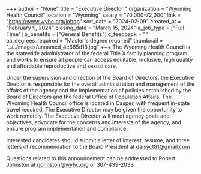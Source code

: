 +++
author = "None"
title = "Executive Director "
organization = "Wyoming Health Council"
location = "Wyoming"
salary = "70,000-72,000"
link = "https://www.wyhc.org/jobop"
sort_date = "2024-02-09"
created_at = "February 9, 2024"
closing_date = "March 15, 2024"
a_job_type = ["Full Time"]
b_benefits = ["General Benefits"]
c_feedback = ""
aa_degrees_required = "Master's degree required"
thumbnail = "../../images/unnamed_4c665d18.jpg"
+++
The Wyoming Health Council is the statewide administrator of the federal Title X family planning program and works to ensure all people can access equitable, inclusive, high quality and affordable reproductive and sexual care.

Under the supervision and direction of the Board of Directors, the Executive Director is responsible for the overall administration and management of the affairs of the agency and the implementation of policies established by the Board of Directors and the federal Office of Population Affairs. The Wyoming Health Council office is located in Casper, with frequent in-state travel required. The Executive Director may be given the opportunity to work remotely.  The Executive Director will meet agency goals and objectives, advocate for the concerns and interests of the agency, and ensure program implementation and compliance.

Interested candidates should submit a letter of interest, resume, and three letters of recommendation to the Board President at daisyct81@gmail.com

Questions related to this announcement can be addressed to Robert Johnston at rjohnston@wyhc.org or 307-439-2033.
